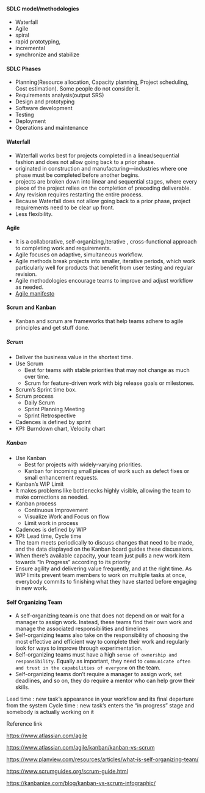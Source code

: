#### SDLC model/methodologies
* Waterfall
* Agile
* spiral
* rapid prototyping,
* incremental
* synchronize and stabilize
#### SDLC Phases
* Planning(Resource allocation, Capacity planning, Project scheduling, Cost estimation). Some people do not consider it.
* Requirements analysis(output SRS)
* Design and prototyping
* Software development
* Testing
* Deployment
* Operations and maintenance

#### Waterfall
* Waterfall works best for projects completed in a linear/sequential fashion and does not allow going back to a prior phase.
* originated in construction and manufacturing—industries where one phase must be completed before another begins.
* projects are broken down into linear and sequential stages, where every piece of the project relies on the completion of preceding deliverable.
* Any revision requires restarting the entire process.
* Because Waterfall does not allow going back to a prior phase, project requirements need to be clear up front.
* Less flexibility.

#### Agile
* It is a collaborative, self-organizing,iterative , cross-functional approach to completing work and requirements.
* Agile focuses on adaptive, simultaneous workflow.
* Agile methods break projects into smaller, iterative periods, which work particularly well for products that benefit from user testing and regular revision.
* Agile methodologies encourage teams to improve and adjust workflow as needed.
* [Agile manifesto](http://agilemanifesto.org/principles.html)

#### Scrum and Kanban
* Kanban and scrum are frameworks that help teams adhere to agile principles and get stuff done.

##### Scrum
* Deliver the business value in the shortest time.
* Use Scrum
  * Best for teams with stable priorities that may not change as much over time.
  * Scrum for feature-driven work with big release goals or milestones.
* Scrum’s Sprint time box.
* Scrum process
  * Daily Scrum
  * Sprint Planning Meeting
  * Sprint Retrospective
* Cadences is defined by sprint
* KPI: Burndown chart, Velocity chart
  
##### Kanban
* Use Kanban
   * Best for projects with widely-varying priorities.
   * Kanban for incoming small pieces of work such as defect fixes or small enhancement requests.
* Kanban’s WIP Limit
* It makes problems like bottlenecks highly visible, allowing the team to make corrections as needed.
* Kanban process
  * Continuous Improvement
  * Visualize Work and Focus on flow
  * Limit work in process
* Cadences is defined by WIP
* KPI: Lead time, Cycle time
* The team meets periodically to discuss changes that need to be made, and the data displayed on the Kanban board guides these discussions.
* When there’s available capacity, your team just pulls a new work item towards “In Progress” according to its priority
* Ensure agility and delivering value frequently, and at the right time. As WIP limits prevent team members to work on multiple tasks at once, everybody commits to finishing what they have started before engaging in new work.

#### Self Organizing Team
* A self-organizing team is one that does not depend on or wait for a manager to assign work. Instead, these teams find their own work and manage the associated responsibilities and timelines
* Self-organizing teams also take on the responsibility of choosing the most effective and efficient way to complete their work and regularly look for ways to improve through experimentation.
* Self-organizing teams must have a high `sense of ownership and responsibility`. Equally as important, they need to `communicate often and trust in the capabilities of everyone` on the team.
* Self-organizing teams don’t require a manager to assign work, set deadlines, and so on, they do require a mentor who can help grow their skills.

Lead time : new task’s appearance in your workflow and its final departure from the system
Cycle time : new task’s enters the “in progress” stage and somebody is actually working on it

Reference link

https://www.atlassian.com/agile

https://www.atlassian.com/agile/kanban/kanban-vs-scrum

https://www.planview.com/resources/articles/what-is-self-organizing-team/

https://www.scrumguides.org/scrum-guide.html

https://kanbanize.com/blog/kanban-vs-scrum-infographic/






